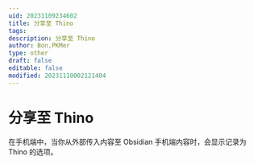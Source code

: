 ```yaml
---
uid: 20231109234602
title: 分享至 Thino
tags: 
description: 分享至 Thino
author: Bon,PKMer
type: other
draft: false
editable: false
modified: 20231110002121404
---
```


# 分享至 Thino

在手机端中，当你从外部传入内容至 Obsidian 手机端内容时，会显示记录为 Thino 的选项。